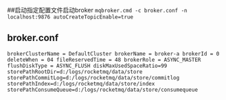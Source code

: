 ##启动指定配置文件启动broker
```mqbroker.cmd -c broker.conf -n localhost:9876 autoCreateTopicEnable=true```
## broker.conf
``brokerClusterName = DefaultCluster
brokerName = broker-a
brokerId = 0
deleteWhen = 04
fileReservedTime = 48
brokerRole = ASYNC_MASTER
flushDiskType = ASYNC_FLUSH
diskMaxUsedSpaceRatio=99
storePathRootDir=d:/logs/rocketmq/data/store
storePathCommitLog=d:/logs/rocketmq/data/store/commitlog
storePathIndex=d:/logs/rocketmq/data/store/index
storePathConsumeQueue=d:/logs/rocketmq/data/store/consumequeue``